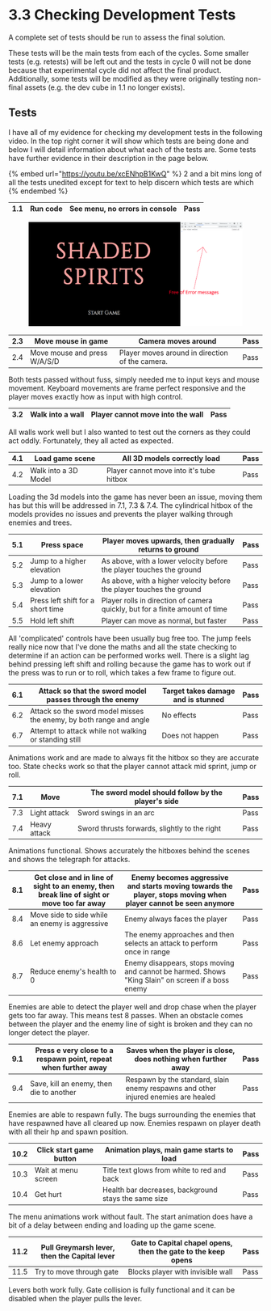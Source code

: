 # 3.3 Checking Development Tests

A complete set of tests should be run to assess the final solution.

These tests will be the main tests from each of the cycles. Some smaller tests (e.g. retests) will be left out and the tests in cycle 0 will not be done because that experimental cycle did not affect the final product. Additionally, some tests will be modified as they were originally testing non-final assets (e.g. the dev cube in 1.1 no longer exists).

## Tests

I have all of my evidence for checking my development tests in the following video. In the top right corner it will show which tests are being done and below I will detail information about what each of the tests are. Some tests have further evidence in their description in the page below.

{% embed url="https://youtu.be/xcENhpB1KwQ" %}
2 and a bit mins long of all the tests unedited except for text to help discern which tests are which
{% endembed %}

| 1.1 | Run code | See menu, no errors in console | Pass |
| --- | -------- | ------------------------------ | ---- |

<figure><img src="../.gitbook/assets/image (1) (1).png" alt=""><figcaption></figcaption></figure>

| 2.3 | Move mouse in game           | Camera moves around                             | Pass |
| --- | ---------------------------- | ----------------------------------------------- | ---- |
| 2.4 | Move mouse and press W/A/S/D | Player moves around in direction of the camera. | Pass |

Both tests passed without fuss, simply needed me to input keys and mouse movement. Keyboard movements are frame perfect responsive and the player moves exactly how as input with high control.

| 3.2 | Walk into a wall | Player cannot move into the wall | Pass |
| --- | ---------------- | -------------------------------- | ---- |

All walls work well but I also wanted to test out the corners as they could act oddly. Fortunately, they all acted as expected.

| 4.1 | Load game scene      | All 3D models correctly load             | Pass |
| --- | -------------------- | ---------------------------------------- | ---- |
| 4.2 | Walk into a 3D Model | Player cannot move into it's tube hitbox | Pass |

Loading the 3d models into the game has never been an issue, moving them has but this will be addressed in 7.1, 7.3 & 7.4. The cylindrical hitbox of the models provides no issues and prevents the player walking through enemies and trees.

| 5.1 | Press space                       | Player moves upwards, then gradually returns to ground                       | Pass |
| --- | --------------------------------- | ---------------------------------------------------------------------------- | ---- |
| 5.2 | Jump to a higher elevation        | As above, with a lower velocity before the player touches the ground         | Pass |
| 5.3 | Jump to a lower elevation         | As above, with a higher velocity before the player touches the ground        | Pass |
| 5.4 | Press left shift for a short time | Player rolls in direction of camera quickly, but for a finite amount of time | Pass |
| 5.5 | Hold left shift                   | Player can move as normal, but faster                                        | Pass |

All 'complicated' controls have been usually bug free too. The jump feels really nice now that I've done the maths and all the state checking to determine if an action can be performed works well. There is a slight lag behind pressing left shift and rolling because the game has to work out if the press was to run or to roll, which takes a few frame to figure out.

| 6.1 | Attack so that the sword model passes through the enemy             | Target takes damage and is stunned | Pass |
| --- | ------------------------------------------------------------------- | ---------------------------------- | ---- |
| 6.2 | Attack so the sword model misses the enemy, by both range and angle | No effects                         | Pass |
| 6.7 | Attempt to attack while not walking or standing still               | Does not happen                    | Pass |

Animations work and are made to always fit the hitbox so they are accurate too. State checks work so that the player cannot attack mid sprint, jump or roll.

| 7.1 | Move         | The sword model should follow by the player's side | Pass |
| --- | ------------ | -------------------------------------------------- | ---- |
| 7.3 | Light attack | Sword swings in an arc                             | Pass |
| 7.4 | Heavy attack | Sword thrusts forwards, slightly to the right      | Pass |

Animations functional. Shows accurately the hitboxes behind the scenes and shows the telegraph for attacks.

| 8.1 | Get close and in line of sight to an enemy, then break line of sight or move too far away | Enemy becomes aggressive and starts moving towards the player, stops moving when player cannot be seen anymore | Pass |
| --- | ----------------------------------------------------------------------------------------- | -------------------------------------------------------------------------------------------------------------- | ---- |
| 8.4 | Move side to side while an enemy is aggressive                                            | Enemy always faces the player                                                                                  | Pass |
| 8.6 | Let enemy approach                                                                        | The enemy approaches and then selects an attack to perform once in range                                       | Pass |
| 8.7 | Reduce enemy's health to 0                                                                | Enemy disappears, stops moving and cannot be harmed. Shows "King Slain" on screen if a boss enemy              | Pass |

Enemies are able to detect the player well and drop chase when the player gets too far away. This means test 8 passes. When an obstacle comes between the player and the enemy line of sight is broken and they can no longer detect the player.

| 9.1 | Press e very close to a respawn point, repeat when further away | Saves when the player is close, does nothing when further away                     | Pass |
| --- | --------------------------------------------------------------- | ---------------------------------------------------------------------------------- | ---- |
| 9.4 | Save, kill an enemy, then die to another                        | Respawn by the standard, slain enemy respawns and other injured enemies are healed | Pass |

Enemies are able to respawn fully. The bugs surrounding the enemies that have respawned have all cleared up now. Enemies respawn on player death with all their hp and spawn position.

| 10.2 | Click start game button | Animation plays, main game starts to load            | Pass |
| ---- | ----------------------- | ---------------------------------------------------- | ---- |
| 10.3 | Wait at menu screen     | Title text glows from white to red and back          | Pass |
| 10.4 | Get hurt                | Health bar decreases, background stays the same size | Pass |

The menu animations work without fault. The start animation does have a bit of a delay between ending and loading up the game scene.

| 11.2 | Pull Greymarsh lever, then the Capital lever | Gate to Capital chapel opens, then the gate to the keep opens | Pass |
| ---- | -------------------------------------------- | ------------------------------------------------------------- | ---- |
| 11.5 | Try to move through gate                     | Blocks player with invisible wall                             | Pass |

Levers both work fully. Gate collision is fully functional and it can be disabled when the player pulls the lever.
